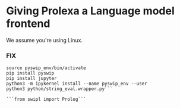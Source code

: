 # Giving Prolexa a Language model frontend

We assume you're using Linux.


### FIX

```python3 -m venv pyswip_env
source pyswip_env/bin/activate
pip install pyswip
pip install jupyter
python3 -m ipykernel install --name pyswip_env --user
python3 python/string_eval.wrapper.py```

```from swipl import Prolog```



